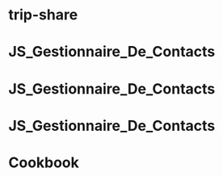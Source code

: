 # trip-share
# JS_Gestionnaire_De_Contacts
# JS_Gestionnaire_De_Contacts
# JS_Gestionnaire_De_Contacts
# Cookbook
